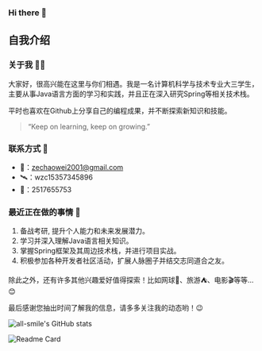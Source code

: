 ### Hi there 👋

## 自我介绍

### 关于我 👨‍💻

大家好，很高兴能在这里与你们相遇。我是一名计算机科学与技术专业大三学生，主要从事Java语言方面的学习和实践，并且正在深入研究Spring等相关技术栈。

平时也喜欢在Github上分享自己的编程成果，并不断探索新知识和技能。

> “Keep on learning, keep on growing.”

### 联系方式 📱

- 📮：zechaowei2001@gmail.com 
- 🛰：wzc15357345896
- 🐧：2517655753

### 最近正在做的事情 💼

1. 备战考研, 提升个人能力和未来发展潜力。
2. 学习并深入理解Java语言相关知识。
3. 掌握Spring框架及其周边技术栈，并进行项目实战。
4. 积极参加各种开发者社区活动，扩展人脉圈子并结交志同道合之友。

除此之外，还有许多其他兴趣爱好值得探索！比如网球🎾、旅游⛺、电影🎬等等... 😊

最后感谢您抽出时间了解我的信息，请多多关注我的动态哟！😉



![all-smile's GitHub stats](https://github-readme-stats.vercel.app/api?username=zechaowei&show_icons=true&theme=tokyonight)

![Readme Card](https://github-readme-stats.vercel.app/api/pin/?username=zechaowei&repo=zechaowei.github.io)

<!-- 热门语言卡片显示了 GitHub 用户常用的编程语言 --> <!-- [![Top Langs](https://github-readme-stats.vercel.app/api/top-langs/?username=zechaowei)](https://github.com/zechaowei/idea-demo/tree/master) -->
